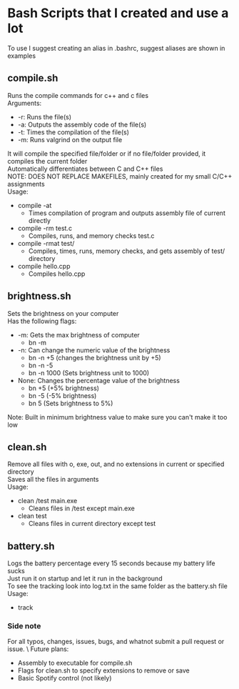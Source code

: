 # Bash Scripts that I created and use a lot
To use I suggest creating an alias in .bashrc, suggest aliases are shown in examples

## compile.sh
Runs the compile commands for c++ and c files \
Arguments:
* -r: Runs the file(s)
* -a: Outputs the assembly code of the file(s)
* -t: Times the compilation of the file(s)
* -m: Runs valgrind on the output file 

It will compile the specified file/folder or if no file/folder provided, it compiles the current folder \
Automatically differentiates between C and C++ files \
NOTE: DOES NOT REPLACE MAKEFILES, mainly created for my small C/C++ assignments \
Usage:
* compile -at 
  * Times compilation of program and outputs assembly file of current directly
* compile -rm test.c
  * Compiles, runs, and memory checks test.c
* compile -rmat test/
  * Compiles, times, runs, memory checks, and gets assembly of test/ directory
* compile hello.cpp
  * Compiles hello.cpp


## brightness.sh
Sets the brightness on your computer \
Has the following flags:
* -m: Gets the max brightness of computer
  * bn -m
* -n: Can change the numeric value of the brightness 
  * bn -n +5 (changes the brightness unit by +5)
  * bn -n -5
  * bn -n 1000 (Sets brightness unit to 1000)
* None: Changes the percentage value of the brightness
  * bn +5 (+5% brightness)
  * bn -5 (-5% brightness)
  * bn 5 (Sets brightness to 5%)

Note: Built in minimum brightness value to make sure you can't make it too low

## clean.sh
Remove all files with o, exe, out, and no extensions in current or specified directory \
Saves all the files in arguments \
Usage:
* clean /test main.exe
  * Cleans files in /test except main.exe
* clean test 
  * Cleans files in current directory except test

## battery.sh
Logs the battery percentage every 15 seconds because my battery life sucks \
Just run it on startup and let it run in the background \
To see the tracking look into log.txt in the same folder as the battery.sh file \
Usage:
* track

### Side note
For all typos, changes, issues, bugs, and whatnot submit a pull request or issue. \ 
Future plans:
* Assembly to executable for compile.sh
* Flags for clean.sh to specify extensions to remove or save
* Basic Spotify control (not likely)